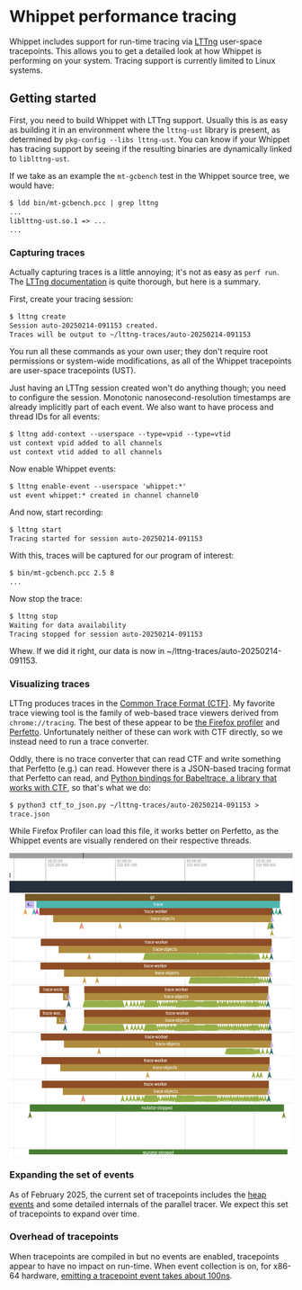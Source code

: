 # Whippet performance tracing

Whippet includes support for run-time tracing via
[LTTng](https://LTTng.org) user-space tracepoints.  This allows you to
get a detailed look at how Whippet is performing on your system.
Tracing support is currently limited to Linux systems.

## Getting started

First, you need to build Whippet with LTTng support.  Usually this is as
easy as building it in an environment where the `lttng-ust` library is
present, as determined by `pkg-config --libs lttng-ust`.  You can know
if your Whippet has tracing support by seeing if the resulting binaries
are dynamically linked to `liblttng-ust`.

If we take as an example the `mt-gcbench` test in the Whippet source
tree, we would have:

```
$ ldd bin/mt-gcbench.pcc | grep lttng
...
liblttng-ust.so.1 => ...
...
```

### Capturing traces

Actually capturing traces is a little annoying; it's not as easy as
`perf run`.  The [LTTng
documentation](https://lttng.org/docs/v2.13/#doc-controlling-tracing) is
quite thorough, but here is a summary.

First, create your tracing session:

```
$ lttng create
Session auto-20250214-091153 created.
Traces will be output to ~/lttng-traces/auto-20250214-091153
```

You run all these commands as your own user; they don't require root
permissions or system-wide modifications, as all of the Whippet
tracepoints are user-space tracepoints (UST).

Just having an LTTng session created won't do anything though; you need
to configure the session.  Monotonic nanosecond-resolution timestamps
are already implicitly part of each event.  We also want to have process
and thread IDs for all events:

```
$ lttng add-context --userspace --type=vpid --type=vtid
ust context vpid added to all channels
ust context vtid added to all channels
```

Now enable Whippet events:

```
$ lttng enable-event --userspace 'whippet:*'
ust event whippet:* created in channel channel0
```

And now, start recording:

```
$ lttng start
Tracing started for session auto-20250214-091153
```

With this, traces will be captured for our program of interest:

```
$ bin/mt-gcbench.pcc 2.5 8
...
```

Now stop the trace:

```
$ lttng stop
Waiting for data availability
Tracing stopped for session auto-20250214-091153
```

Whew.  If we did it right, our data is now in
~/lttng-traces/auto-20250214-091153.

### Visualizing traces

LTTng produces traces in the [Common Trace Format
(CTF)](https://diamon.org/ctf/).  My favorite trace viewing tool is the
family of web-based trace viewers derived from `chrome://tracing`.  The
best of these appear to be [the Firefox
profiler](https://profiler.firefox.com) and
[Perfetto](https://ui.perfetto.dev).  Unfortunately neither of these can
work with CTF directly, so we instead need to run a trace converter.

Oddly, there is no trace converter that can read CTF and write something
that Perfetto (e.g.) can read.  However there is a JSON-based tracing
format that Perfetto can read, and [Python bindings for Babeltrace, a
library that works with CTF](https://babeltrace.org/), so that's what we
do:

```
$ python3 ctf_to_json.py ~/lttng-traces/auto-20250214-091153 > trace.json
```

While Firefox Profiler can load this file, it works better on Perfetto,
as the Whippet events are visually rendered on their respective threads.

![Screenshot of part of Perfetto UI showing a minor GC](./perfetto-minor-gc.png)

### Expanding the set of events

As of February 2025,
the current set of tracepoints includes the [heap
events](https://github.com/wingo/whippet/blob/main/doc/manual.md#statistics)
and some detailed internals of the parallel tracer.  We expect this set
of tracepoints to expand over time.

### Overhead of tracepoints

When tracepoints are compiled in but no events are enabled, tracepoints
appear to have no impact on run-time.  When event collection is on, for
x86-64 hardware, [emitting a tracepoint event takes about
100ns](https://discuss.systems/@DesnoyersMa/113986344940256872).
